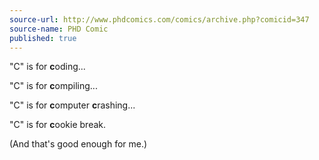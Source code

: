 ```yaml
---
source-url: http://www.phdcomics.com/comics/archive.php?comicid=347
source-name: PHD Comic
published: true
---
```


<p>"C" is for <strong>c</strong>oding...</p>

<p>"C" is for <strong>c</strong>ompiling...</p>

<p>"C" is for <strong>c</strong>omputer <strong>c</strong>rashing...</p>

<p>"C" is for <strong>c</strong>ookie break.</p>

<p>(And that's good enough for me.)</p>


